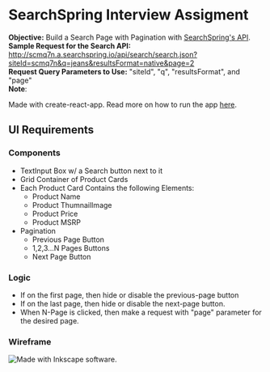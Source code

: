 # SearchSpring Interview Assigment

**Objective:** Build a Search Page with Pagination with [SearchSpring's API](https://searchspring.zendesk.com/hc/en-us/sections/115000119223-Search-API).  
**Sample Request for the Search API:**  http://scmq7n.a.searchspring.io/api/search/search.json?siteId=scmq7n&q=jeans&resultsFormat=native&page=2  
**Request Query Parameters to Use:** "siteId", "q", "resultsFormat", and "page"  
**Note**:  

Made with create-react-app. Read more on how to run the app [here](https://github.com/facebook/create-react-app#create-react-app--).

## UI Requirements

### Components

- TextInput Box w/ a Search button next to it
- Grid Container of Product Cards
- Each Product Card Contains the following Elements:
  - Product Name
  - Product ThumnailImage
  - Product Price
  - Product MSRP
- Pagination
  - Previous Page Button
  - 1,2,3...N Pages Buttons
  - Next Page Button

### Logic

- If on the first page, then hide or disable the previous-page button
- If on the last page, then hide or disable the next-page button.
- When N-Page is clicked, then make a request with "page" parameter for the desired page.

### Wireframe

![Made with Inkscape software.](https://user-images.githubusercontent.com/10764631/126089561-aaf13810-0a44-405a-bbca-e98d43e9389b.png)
